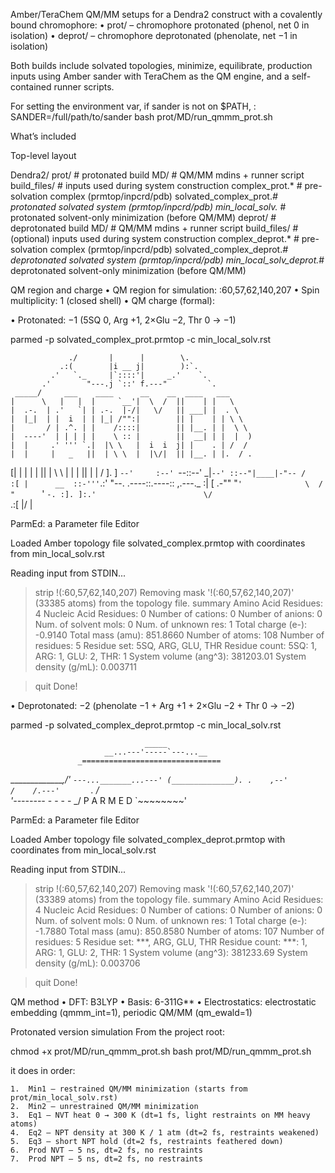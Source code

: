 Amber/TeraChem QM/MM setups for a Dendra2 construct with a covalently bound chromophore:
	•	prot/ – chromophore protonated (phenol, net 0 in isolation)
	•	deprot/ – chromophore deprotonated (phenolate, net −1 in isolation)

Both builds include solvated topologies, minimize, equilibrate, production inputs using Amber sander with TeraChem as the QM engine, and a self-contained runner scripts.

For setting the environment var, if sander is not on $PATH, :
SANDER=/full/path/to/sander bash prot/MD/run_qmmm_prot.sh

What’s included

Top-level layout

Dendra2/
  prot/                    # protonated build
    MD/                    # QM/MM mdins + runner script
    build_files/           # inputs used during system construction
    complex_prot.*         # pre-solvation complex (prmtop/inpcrd/pdb)
    solvated_complex_prot.*# protonated solvated system (prmtop/inpcrd/pdb)
    min_local_solv.*       # protonated solvent-only minimization (before QM/MM)
  deprot/                  # deprotonated build
    MD/                    # QM/MM mdins + runner script
    build_files/           # (optional) inputs used during system construction
    complex_deprot.*       # pre-solvation complex (prmtop/inpcrd/pdb)
    solvated_complex_deprot.*# deprotonated solvated system (prmtop/inpcrd/pdb)
    min_local_solv_deprot.*# deprotonated solvent-only minimization (before QM/MM)


QM region and charge
	•	QM region for simulation: :60,57,62,140,207
	•	Spin multiplicity: 1 (closed shell)
	•	QM charge (formal):

•	Protonated: −1 (5SQ 0, Arg +1, 2×Glu −2, Thr 0 → −1) 

 parmed -p solvated_complex_prot.prmtop -c min_local_solv.rst

                 ./       |      |        \.
               .:(        |i __ j|        ):`.
             .'   `._     |`::::'|     _.'    `.
           .'        "---.j `::' f.---"         `.
     _____/     ___    ____      __    __  ____   ___    
    |      \   |   |  |     `__'|  \  /  ||    | |   \    
    |  .-.  | .'   `| | .-.  |-/|   \/   || ___| |  . \   
    |  |_|  | |  i  | | |_| /"":|        || |    | | \ \  
    |       / | .^. | |    /::::|        || |__. | |  \ \ 
    |  ----'  | | | | |    \ :: |        ||  __| | |  |  )
    |  |     .' ''' `.|  |\ \   |  i  i  j| |    . | /  /  
    |  |     |   _   ||  | \ \  |  |\/|  || |__. | |.  / .
   [|  |     |  | |  ||  |  \ \ |  |  |  ||    | |    /   ].
  ] `--'     :--' `--::--'   \_|`--' ::--"|____|-"-- /    :[
  |      __  ::-'''`.:' "--.    .----::.----:: ,.---._    :|
  [  .-""  "`'              \  /      "      `'       `-. :].
 ]:.'                        \/                          `.:[
 |/                                                        \|

ParmEd: a Parameter file Editor


Loaded Amber topology file solvated_complex.prmtop with coordinates from min_local_solv.rst

Reading input from STDIN...
> strip !(:60,57,62,140,207)
Removing mask '!(:60,57,62,140,207)' (33385 atoms) from the topology file.
> summary
Amino Acid Residues:   4
Nucleic Acid Residues: 0
Number of cations:     0
Number of anions:      0
Num. of solvent mols:  0
Num. of unknown res:   1
Total charge (e-):     -0.9140
Total mass (amu):      851.8660
Number of atoms:       108
Number of residues:    5
Residue set:           5SQ, ARG, GLU, THR
Residue count:         5SQ: 1, ARG: 1, GLU: 2, THR: 1
System volume (ang^3): 381203.01
System density (g/mL): 0.003711

> quit
Done!


•	Deprotonated: −2 (phenolate −1 + Arg +1 + 2×Glu −2 + Thr 0 → −2)

parmed -p solvated_complex_deprot.prmtop -c min_local_solv.rst       

                                  _____
                         __...---'-----`---...__
                   _===============================
   ______________,/'      `---..._______...---'
  (______________). .    ,--'                            
   /    /.---'       `. /                  
  '--------_  - - - - _/         P A R M E D
            `~~~~~~~~'

ParmEd: a Parameter file Editor


Loaded Amber topology file solvated_complex_deprot.prmtop with coordinates from min_local_solv.rst

Reading input from STDIN...
> strip !(:60,57,62,140,207)
Removing mask '!(:60,57,62,140,207)' (33389 atoms) from the topology file.
> summary
Amino Acid Residues:   4
Nucleic Acid Residues: 0
Number of cations:     0
Number of anions:      0
Num. of solvent mols:  0
Num. of unknown res:   1
Total charge (e-):     -1.7880
Total mass (amu):      850.8580
Number of atoms:       107
Number of residues:    5
Residue set:           ***, ARG, GLU, THR
Residue count:         ***: 1, ARG: 1, GLU: 2, THR: 1
System volume (ang^3): 381233.69
System density (g/mL): 0.003706

> quit
Done!

QM method
	•	DFT: B3LYP
	•	Basis: 6-311G**
	•	Electrostatics: electrostatic embedding (qmmm_int=1), periodic QM/MM (qm_ewald=1)

Protonated version simulation
From the project root:

chmod +x prot/MD/run_qmmm_prot.sh
bash prot/MD/run_qmmm_prot.sh

it does in order:

	1.	Min1 – restrained QM/MM minimization (starts from prot/min_local_solv.rst)
	2.	Min2 – unrestrained QM/MM minimization
	3.	Eq1 – NVT heat 0 → 300 K (dt=1 fs, light restraints on MM heavy atoms)
	4.	Eq2 – NPT density at 300 K / 1 atm (dt=2 fs, restraints weakened)
	5.	Eq3 – short NPT hold (dt=2 fs, restraints feathered down)
	6.	Prod NVT – 5 ns, dt=2 fs, no restraints
	7.	Prod NPT – 5 ns, dt=2 fs, no restraints
